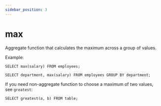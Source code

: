```yaml
---
sidebar_position: 3
---
```


# max

Aggregate function that calculates the maximum across a group of values.

Example:

```
SELECT max(salary) FROM employees;
```

```
SELECT department, max(salary) FROM employees GROUP BY department;
```

If you need non-aggregate function to choose a maximum of two values, see `greatest`:

```
SELECT greatest(a, b) FROM table;
```

